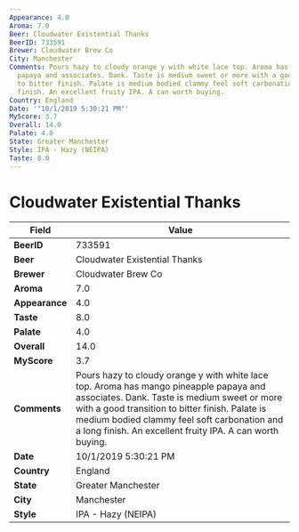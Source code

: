 ```yaml
---
Appearance: 4.0
Aroma: 7.0
Beer: Cloudwater Existential Thanks
BeerID: 733591
Brewer: Cloudwater Brew Co
City: Manchester
Comments: Pours hazy to cloudy orange y with white lace top. Aroma has mango pineapple
  papaya and associates. Dank. Taste is medium sweet or more with a good transition
  to bitter finish. Palate is medium bodied clammy feel soft carbonation and a long
  finish. An excellent fruity IPA. A can worth buying.
Country: England
Date: '"10/1/2019 5:30:21 PM"'
MyScore: 3.7
Overall: 14.0
Palate: 4.0
State: Greater Manchester
Style: IPA - Hazy (NEIPA)
Taste: 8.0
---
```


# Cloudwater Existential Thanks

| Field         | Value |
|---------------|-------|
| **BeerID** | 733591 |
| **Beer** | Cloudwater Existential Thanks |
| **Brewer** | Cloudwater Brew Co |
| **Aroma** | 7.0 |
| **Appearance** | 4.0 |
| **Taste** | 8.0 |
| **Palate** | 4.0 |
| **Overall** | 14.0 |
| **MyScore** | 3.7 |
| **Comments** | Pours hazy to cloudy orange y with white lace top. Aroma has mango pineapple papaya and associates. Dank. Taste is medium sweet or more with a good transition to bitter finish. Palate is medium bodied clammy feel soft carbonation and a long finish. An excellent fruity IPA. A can worth buying. |
| **Date** | 10/1/2019 5:30:21 PM |
| **Country** | England |
| **State** | Greater Manchester |
| **City** | Manchester |
| **Style** | IPA - Hazy (NEIPA) |
